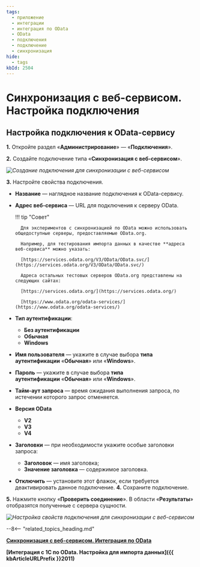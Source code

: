 ```yaml
---
tags:
  - приложение
  - интеграции
  - интеграция по OData
  - OData
  - подключения
  - подключение
  - синхронизация
hide:
  - tags
kbId: 2504
---
```


# Синхронизация с веб-сервисом. Настройка подключения

## Настройка подключения к OData-сервису

**1.** Откройте раздел «**Администрирование**» — «**Подключения**».

**2.** Создайте подключение типа «**Синхронизация с веб-сервисом**».

_![Создание подключения для синхронизации с веб-сервисом](odata_integration_connection_create.png)_

**3.** Настройте свойства подключения.

- **Название** — наглядное название подключения к OData-сервису.
- **Адрес веб-сервиса** — URL для подключения к серверу OData.

    !!! tip "Совет"

        Для экспериментов с синхронизацией по OData можно использовать общедоступные серверы, предоставляемые OData.org.
        
        Например, для тестирования импорта данных в качестве **адреса веб-сервиса** можно указать: 
        
        [https://services.odata.org/V3/OData/OData.svc/](https://services.odata.org/V3/OData/OData.svc/)
        
        Адреса остальных тестовых серверов OData.org представлены на следующих сайтах:
        
        [https://services.odata.org/](https://services.odata.org/) 
        
        [https://www.odata.org/odata-services/](https://www.odata.org/odata-services/) 

- **Тип аутентификации**:
    - **Без аутентификации**
    - **Обычная**
    - **Windows**
- **Имя пользователя** — укажите в случае выбора **типа аутентификации** «**Обычная**» или «**Windows**».
- **Пароль** — укажите в случае выбора **типа аутентификации** «**Обычная**» или «**Windows**».
- **Тайм-аут запроса** — время ожидания выполнения запроса, по истечении которого запрос отменяется.
- **Версия OData**
    - **V2**
    - **V3**
    - **V4**
- **Заголовки** — при необходимости укажите особые заголовки запроса:
    - **Заголовок** — имя заголовка;
    - **Значение заголовка** — содержимое заголовка.
- **Отключить** — установите этот флажок, если требуется деактивировать данное подключение.
**4.** Сохраните подключение.

**5.** Нажмите кнопку «**Проверить соединение**». В области «**Результаты**» отобразятся полученные с сервера сущности.

_![Настройка свойств подключения для синхронизации с веб-сервисом](odata_integration_connection_properties.png)_

--8<-- "related_topics_heading.md"

**[Синхронизация с веб-сервисом. Интеграция по OData](integrations.md)**

**[Интеграция с 1С по OData. Настройка для импорта данных]({{ kbArticleURLPrefix }}2011)**
